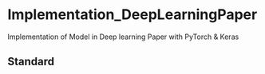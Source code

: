 # Implementation_DeepLearningPaper
Implementation of Model in Deep learning Paper with PyTorch &amp; Keras


## Standard
